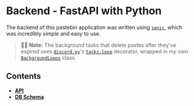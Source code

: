 # Backend - FastAPI with Python

The backend of this pastebin application was written using [`sanic`](https://sanic.dev/en/), which was incredibly simple and easy to use.

> :wrench::memo: **Note:** The background tasks that delete pastes after they've expired uses [`discord.py`](https://github.com/Rapptz/discord.py)'s [`tasks.loop`](https://github.com/Rapptz/discord.py/blob/master/discord/ext/tasks/__init__.py#L768) decorator, wrapped in my own [`BackgroundLoops`](https://github.com/axololly/paste/tree/main/backend/paste/loops.py#L7-L52) class.

## Contents

- [**API**](https://github.com/axololly/paste/tree/main/backend/docs/api.md)
- [**DB Schema**](https://github.com/axololly/paste/tree/main/backend/docs/schema.md)